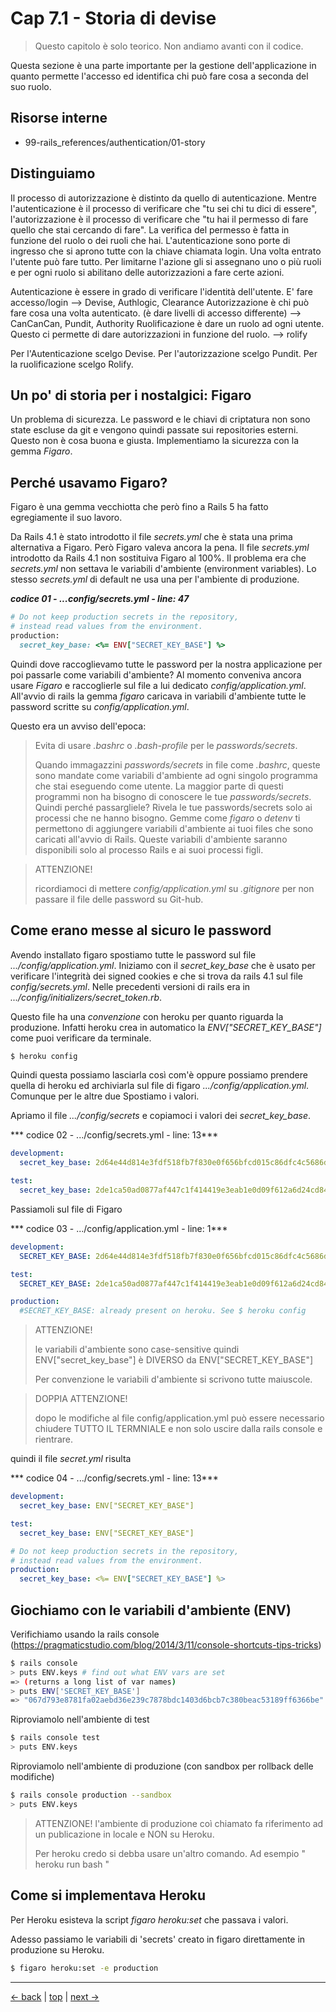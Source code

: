 # <a name="top"></a> Cap 7.1 - Storia di devise

> Questo capitolo è solo teorico. Non andiamo avanti con il codice.

Questa sezione è una parte importante per la gestione dell'applicazione in quanto permette l'accesso ed identifica chi può fare cosa a seconda del suo ruolo.



## Risorse interne

- 99-rails_references/authentication/01-story



## Distinguiamo

Il processo di autorizzazione è distinto da quello di autenticazione. Mentre l'autenticazione è il processo di verificare che "tu sei chi tu dici di essere", l'autorizzazione è il processo di verificare che "tu hai il permesso di fare quello che stai cercando di fare". La verifica del permesso è fatta in funzione del ruolo o dei ruoli che hai.
L'autenticazione sono porte di ingresso che si aprono tutte con la chiave chiamata login. Una volta entrato l'utente può fare tutto. Per limitarne l'azione gli si assegnano uno o più ruoli e per ogni ruolo si abilitano delle autorizzazioni a fare certe azioni.

Autenticazione è essere in grado di verificare l'identità dell'utente. E' fare accesso/login --> Devise, Authlogic, Clearance
Autorizzazione è chi può fare cosa una volta autenticato. (è dare livelli di accesso differente) --> CanCanCan, Pundit, Authority
Ruolificazione è dare un ruolo ad ogni utente. Questo ci permette di dare autorizzazioni in funzione del ruolo. --> rolify

Per l'Autenticazione scelgo Devise.
Per l'autorizzazione scelgo Pundit.
Per la ruolificazione scelgo Rolify.



## Un po' di storia per i nostalgici: Figaro

Un problema di sicurezza.
Le password e le chiavi di criptatura non sono state escluse da git e vengono quindi passate sui repositories esterni. 
Questo non è cosa buona e giusta. Implementiamo la sicurezza con la gemma *Figaro*.



## Perché usavamo Figaro?

Figaro è una gemma vecchiotta che però fino a Rails 5 ha fatto egregiamente il suo lavoro.

Da Rails 4.1 è stato introdotto il file *secrets.yml* che è stata una prima alternativa a Figaro.
Però Figaro valeva ancora la pena. Il file *secrets.yml* introdotto da Rails 4.1 non sostituiva Figaro al 100%.
Il problema era che *secrets.yml* non settava le variabili d'ambiente (environment variables). 
Lo stesso *secrets.yml* di default ne usa una per l'ambiente di produzione.

***codice 01 - ...config/secrets.yml - line: 47***

```ruby
# Do not keep production secrets in the repository,
# instead read values from the environment.
production:
  secret_key_base: <%= ENV["SECRET_KEY_BASE"] %>
```

Quindi dove raccoglievamo tutte le password per la nostra applicazione per poi passarle come variabili d'ambiente?
Al momento conveniva ancora usare *Figaro* e raccoglierle sul file a lui dedicato *config/application.yml*.
All'avvio di rails la gemma *figaro* caricava in variabili d'ambiente tutte le password scritte su *config/application.yml*.

Questo era un avviso dell'epoca:

> Evita di usare *.bashrc* o *.bash-profile* per le *passwords/secrets*.
>
> Quando immagazzini *passwords/secrets* in file come *.bashrc*, queste sono mandate come variabili d'ambiente ad ogni singolo programma che stai eseguendo come utente. 
> La maggior parte di questi programmi non ha bisogno di conoscere le tue *passwords/secrets*. Quindi perché passargliele?
> Rivela le tue passwords/secrets solo ai processi che ne hanno bisogno.
> Gemme come *figaro* o *detenv* ti permettono di aggiungere variabili d'ambiente ai tuoi files che sono caricati all'avvio di Rails. 
> Queste variabili d'ambiente saranno disponibili solo al processo Rails e ai suoi processi figli.

> ATTENZIONE!
>
> ricordiamoci di mettere *config/application.yml* su *.gitignore* per non passare il file delle password su Git-hub.



## Come erano messe al sicuro le password

Avendo installato figaro spostiamo tutte le password sul file *.../config/application.yml*.
Iniziamo con il *secret_key_base* che è usato per verificare l'integrità dei signed cookies e che si trova da rails 4.1 sul file *config/secrets.yml*. 
Nelle precedenti versioni di rails era in *.../config/initializers/secret_token.rb*.

Questo file ha una *convenzione* con heroku per quanto riguarda la produzione. 
Infatti heroku crea in automatico la *ENV["SECRET_KEY_BASE"]* come puoi verificare da terminale.

```bash
$ heroku config
```

Quindi questa possiamo lasciarla così com'è oppure possiamo prendere quella di heroku ed archiviarla sul file di figaro *.../config/application.yml*.
Comunque per le altre due Spostiamo i valori. 

Apriamo il file *.../config/secrets* e copiamoci i valori dei *secret_key_base*.

*** codice 02 - .../config/secrets.yml - line: 13***

```yaml
development:
  secret_key_base: 2d64e44d814e3fdf518fb7f830e0f656bfcd015c86dfc4c5686d2b671a6e05aeaf67e780beaaa82b5f3be2c58bd28d616ffef2845233ab5dba9fade5067e0c06

test:
  secret_key_base: 2de1ca50ad0877af447c1f414419e3eab1e0d09f612a6d24cd846bfcea38e3750d4965323aa35d39f945bb18b5f1592c1c590ffee3dbec39973ca299bbacb1ca
```

Passiamoli sul file di Figaro 

*** codice 03 - .../config/application.yml - line: 1***

```yaml
development:
  SECRET_KEY_BASE: 2d64e44d814e3fdf518fb7f830e0f656bfcd015c86dfc4c5686d2b671a6e05aeaf67e780beaaa82b5f3be2c58bd28d616ffef2845233ab5dba9fade5067e0c06

test:
  SECRET_KEY_BASE: 2de1ca50ad0877af447c1f414419e3eab1e0d09f612a6d24cd846bfcea38e3750d4965323aa35d39f945bb18b5f1592c1c590ffee3dbec39973ca299bbacb1ca

production:
  #SECRET_KEY_BASE: already present on heroku. See $ heroku config
```

> ATTENZIONE!
>
> le variabili d'ambiente sono case-sensitive quindi ENV["secret_key_base"] è DIVERSO da ENV["SECRET_KEY_BASE"]
> 
> Per convenzione le variabili d'ambiente si scrivono tutte maiuscole.

> DOPPIA ATTENZIONE!
> 
> dopo le modifiche al file config/application.yml può essere necessario chiudere TUTTO IL TERMNIALE e non solo uscire dalla rails console e rientrare.


quindi il file *secret.yml* risulta

*** codice 04 - .../config/secrets.yml - line: 13***

```yaml
development:
  secret_key_base: ENV["SECRET_KEY_BASE"]

test:
  secret_key_base: ENV["SECRET_KEY_BASE"]

# Do not keep production secrets in the repository,
# instead read values from the environment.
production:
  secret_key_base: <%= ENV["SECRET_KEY_BASE"] %>
```



## Giochiamo con le variabili d'ambiente (ENV)

Verifichiamo usando la rails console (https://pragmaticstudio.com/blog/2014/3/11/console-shortcuts-tips-tricks)

```bash
$ rails console
> puts ENV.keys # find out what ENV vars are set
=> (returns a long list of var names)
> puts ENV['SECRET_KEY_BASE']
=> "067d793e8781fa02aebd36e239c7878bdc1403d6bcb7c380beac53189ff6366be"
```

Riproviamolo nell'ambiente di test

```bash
$ rails console test
> puts ENV.keys 
```

Riproviamolo nell'ambiente di produzione (con sandbox per rollback delle modifiche)

```bash
$ rails console production --sandbox
> puts ENV.keys 
```

> ATTENZIONE!
> l'ambiente di produzione coì chiamato fa riferimento ad un publicazione in locale e NON su Heroku. 
>
> Per heroku credo si debba usare un'altro comando. Ad esempio " heroku run bash "



## Come si implementava Heroku

Per Heroku esisteva la script *figaro heroku:set* che passava i valori.

Adesso passiamo le variabili di 'secrets' creato in figaro direttamente in produzione su Heroku.

```bash
$ figaro heroku:set -e production
```



---

[<- back](https://github.com/flaviobordonidev/leanpubabrandnewcms/blob/master/01-base/06-mockups_i18n/04_00-change_language_by_subdirectory-it.md)
 | [top](#top) |
[next ->](https://github.com/flaviobordonidev/leanpubabrandnewcms/blob/master/01-base/07-authentication/02_00-authentication-devise_install-it.md)
